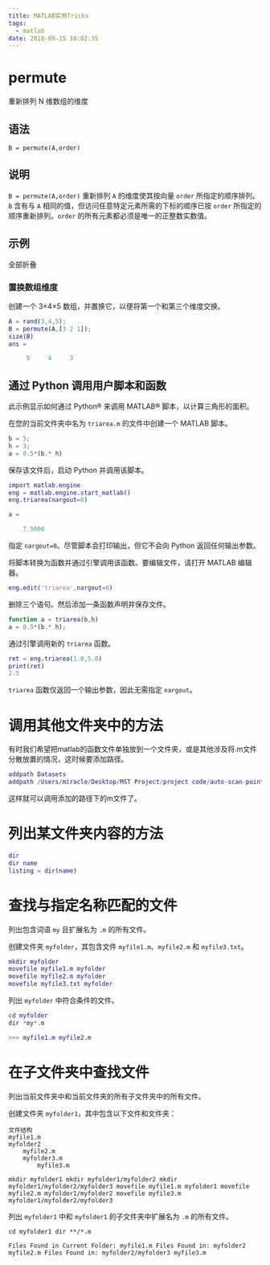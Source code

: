 ```yaml
---
title: MATLAB实用Tricks
tags:
  - matlab
date: 2018-09-15 16:02:35
---
```



# permute

重新排列 N 维数组的维度

## 语法

`B = permute(A,order)`

## 说明

`B = permute(A,order)` 重新排列 `A` 的维度使其按向量 `order` 所指定的顺序排列。`B` 含有与 `A` 相同的值，但访问任意特定元素所需的下标的顺序已按 `order` 所指定的顺序重新排列。`order` 的所有元素都必须是唯一的正整数实数值。

<!-- more -->

## 示例

全部折叠

### 置换数组维度 

创建一个 3×4×5 数组，并置换它，以便将第一个和第三个维度交换。

```matlab
A = rand(3,4,5);
B = permute(A,[3 2 1]);
size(B)
ans = 

     5     4     3
```



## 通过 Python 调用用户脚本和函数

此示例显示如何通过 Python® 来调用 MATLAB® 脚本，以计算三角形的面积。

在您的当前文件夹中名为 `triarea.m` 的文件中创建一个 MATLAB 脚本。

```matlab
b = 5;
h = 3;
a = 0.5*(b.* h)
```

保存该文件后，启动 Python 并调用该脚本。

```matlab
import matlab.engine
eng = matlab.engine.start_matlab()
eng.triarea(nargout=0)

a =

    7.5000
```

指定 `nargout=0`。尽管脚本会打印输出，但它不会向 Python 返回任何输出参数。

将脚本转换为函数并通过引擎调用该函数。要编辑文件，请打开 MATLAB 编辑器。

```matlab
eng.edit('triarea',nargout=0)
```

删除三个语句。然后添加一条函数声明并保存文件。

```matlab
function a = triarea(b,h)
a = 0.5*(b.* h);
```

通过引擎调用新的 `triarea` 函数。

```matlab
ret = eng.triarea(1.0,5.0)
print(ret)
2.5
```

`triarea` 函数仅返回一个输出参数，因此无需指定 `nargout`。

# 调用其他文件夹中的方法

有时我们希望把matlab的函数文件单独放到一个文件夹，或是其他涉及将.m文件分散放置的情况，这时候要添加路径。

```matlab
addpath Datasets
addpath /Users/miracle/Desktop/MST Project/project code/auto-scan-point
```

这样就可以调用添加的路径下的m文件了。

# 列出某文件夹内容的方法

```matlab
dir
dir name
listing = dir(name)
```

# 查找与指定名称匹配的文件

列出包含词语 `my` 且扩展名为 `.m` 的所有文件。

创建文件夹 `myfolder`，其包含文件 `myfile1.m`、`myfile2.m` 和 `myfile3.txt`。
    
```matlab
mkdir myfolder 
movefile myfile1.m myfolder
movefile myfile2.m myfolder
movefile myfile3.txt myfolder 
```

列出 `myfolder` 中符合条件的文件。
```matlab
cd myfolder 
dir *my*.m 

>>> myfile1.m myfile2.m 
```
# 在子文件夹中查找文件

列出当前文件夹中和当前文件夹的所有子文件夹中的所有文件。

创建文件夹 `myfolder1`，其中包含以下文件和文件夹：
    
    文件结构
    myfile1.m 
    myfolder2 
    	myfile2.m 
    	myfolder3.m 
    		myfile3.m
    
    mkdir myfolder1 mkdir myfolder1/myfolder2 mkdir myfolder1/myfolder2/myfolder3 movefile myfile1.m myfolder1 movefile myfile2.m myfolder1/myfolder2 movefile myfile3.m myfolder1/myfolder2/myfolder3 

列出 `myfolder1` 中和 `myfolder1` 的子文件夹中扩展名为 `.m` 的所有文件。
    
    cd myfolder1 dir **/*.m 
    
    Files Found in Current Folder: myfile1.m Files Found in: myfolder2 myfile2.m Files Found in: myfolder2/myfolder3 myfile3.m 
